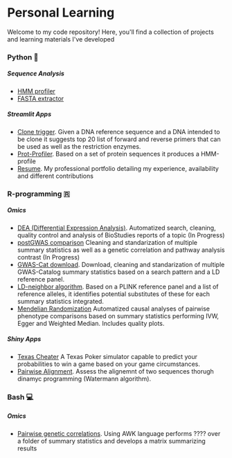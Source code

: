 # Personal Learning

Welcome to my code repository! Here, you'll find a collection of projects and learning materials I've developed

### Python 🐍
##### Sequence Analysis

* [HMM profiler](Python/HMM_profile_analyser)
* [FASTA extractor](Python/manipulation_FASTA/extract%26find_FASTA)

##### Streamlit Apps
* [Clone trigger](streamlit/close_trigger). Given a DNA reference sequence and a DNA intended to be clone it suggests top 20 list of forward and reverse primers that can be used as well as the restriction enzymes. 
* [Prot-Profiler](streamlit/prot-profiler-app). Based on a set of protein sequences it produces a HMM-profile
* [Resume](streamlit/resume). My professional portfolio detailing my experience, availability and different contributions

### R-programming 🇷
##### Omics

* [DEA (Differential Expression Analysis)](R/DEA). Automatized search, cleaning, quality control and analysis of BioStudies reports of a topic (In Progress)
* [postGWAS comparison]() Cleaning and standarization of multiple summary statistics as well as a genetic correlation and pathway analysis contrast (In Progress)
* [GWAS-Cat download](). Download, cleaning and standarization of multiple GWAS-Catalog summary statistics based on a search pattern and a LD reference panel.
* [LD-neighbor algorithm](). Based on a PLINK reference panel and a list of reference alleles, it identifies potential substitutes of these for each summary statistics integrated.
* [Mendelian Randomization]() Automatized causal analyses of pairwise phenotype comparisons based on summary statistics performing IVW, Egger and Weighted Median. Includes quality plots. 

##### Shiny Apps

* [Texas Cheater](shinyR/texas-cheater) A Texas Poker simulator capable to predict your probabilities to win a game based on your game circumstances.
* [Pairwise Alignment](shinyR/pairwise_alignment). Assess the alignemnt of two sequences thorugh dinamyc programming (Watermann algorithm).


### Bash 💻
##### Omics
* [Pairwise genetic correlations](). Using AWK language performs ???? over a folder of summary statistics and develops a matrix summarizing results 
